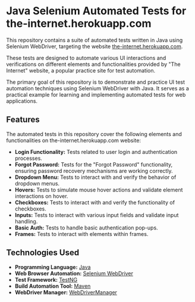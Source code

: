 # Java Selenium Automated Tests for the-internet.herokuapp.com

This repository contains a suite of automated tests written in Java using Selenium WebDriver, targeting the website [the-internet.herokuapp.com](https://the-internet.herokuapp.com/).

These tests are designed to automate various UI interactions and verifications on different elements and functionalities provided by "The Internet" website, a popular practice site for test automation.

The primary goal of this repository is to demonstrate and practice UI test automation techniques using Selenium WebDriver with Java. 
It serves as a practical example for learning and implementing automated tests for web applications.

## Features

The automated tests in this repository cover the following elements and functionalities on the-internet.herokuapp.com website:

*   **Login Functionality:** Tests related to user login and authentication processes.
*   **Forgot Password:** Tests for the "Forgot Password" functionality, ensuring password recovery mechanisms are working correctly.
*   **Dropdown Menu:** Tests to interact with and verify the behavior of dropdown menus.
*   **Hovers:** Tests to simulate mouse hover actions and validate element interactions on hover.
*   **Checkboxes:** Tests to interact with and verify the functionality of checkboxes.
*   **Inputs:** Tests to interact with various input fields and validate input handling.
*   **Basic Auth:** Tests to handle basic authentication pop-ups.
*   **Frames:** Tests to interact with elements within frames.

## Technologies Used

*   **Programming Language:** [Java](https://www.java.com/)
*   **Web Browser Automation:** [Selenium WebDriver](https://www.selenium.dev/)
*   **Test Framework:** [TestNG](https://testng.org/doc/)
*   **Build Automation Tool:** [Maven](https://maven.apache.org/)
*   **WebDriver Manager:** [WebDriverManager](https://bonigarcia.dev/webdrivermanager/)
